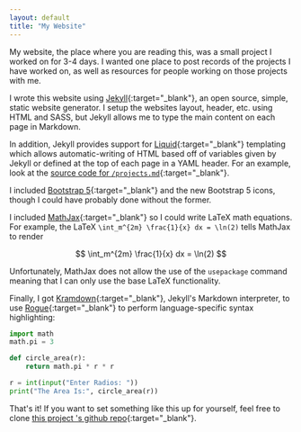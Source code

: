 ```yaml
---
layout: default
title: "My Website"
---
```


My website, the place where you are reading this, was a small project I worked on for 3-4 days. I wanted one place to post records of the projects I have worked on, as well as resources for people working on those projects with me.

I wrote this website using [Jekyll](https://jekyllrb.com/){:target="_blank"}, an open source, simple, static website generator. I setup the websites layout, header, etc. using HTML and SASS, but Jekyll allows me to type the main content on each page in Markdown.

In addition, Jekyll provides support for [Liquid](https://shopify.github.io/liquid/){:target="_blank"} templating which allows automatic-writing of HTML based off of variables given by Jekyll or defined at the top of each page in a YAML header. For an example, look at the [source code for `/projects.md`](https://github.com/brandon-feder/brandon-feder.github.io/edit/main/projects.md){:target="_blank"}.

I included [Bootstrap 5](https://getbootstrap.com/){:target="_blank"} and the new Bootstrap 5 icons, though I could have probably done without the former.

I included [MathJax](https://www.mathjax.org/){:target="_blank"} so I could write LaTeX math equations. For example, the LaTeX `\int_m^{2m} \frac{1}{x} dx = \ln(2)` tells MathJax to render

$$ \int_m^{2m} \frac{1}{x} dx = \ln(2) $$

Unfortunately, MathJax does not allow the use of the `usepackage` command meaning that I can only use the base LaTeX functionality.

Finally, I got [Kramdown](https://kramdown.gettalong.org/){:target="_blank"}, Jekyll's Markdown interpreter, to use [Rogue](http://rouge.jneen.net/){:target="_blank"} to perform language-specific syntax highlighting:

```python
import math
math.pi = 3

def circle_area(r):
    return math.pi * r * r

r = int(input("Enter Radios: "))
print("The Area Is:", circle_area(r))
```

That's it! If you want to set something like this up for yourself, feel free to clone [this project
's github repo](https://github.com/brandon-feder/brandon-feder.github.io){:target="_blank"}.
